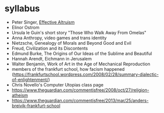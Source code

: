 # syllabus

- Peter Singer, [Effective Altruism](http://www.alternet.org/story/146958/peter_singer:_would_you_save_the_life_of_a_child)
- Elinor Ostrom
- Ursula le Guin's short story "Those Who Walk Away From Omelas"
- Anna Anthropy, video games and trans identity
- Nietzsche, Genealogy of Morals and Beyond Good and Evil
- Freud, Civilization and its Discontents
- Edmund Burke, The Origins of Our Ideas of the Sublime and Beautiful
- Hannah Arendt, Eichmann in Jerusalem
- Walter Benjamin, Work of Art in the Age of Mechanical Reproduction
- members of the frankfurt school, how facism happened (https://frankfurtschool.wordpress.com/2008/02/28/summary-dialectic-of-enlightenment/)
- Chris Novello's Computer Utopias class page
- https://www.theguardian.com/commentisfree/2008/oct/27/religion-atheism
- https://www.theguardian.com/commentisfree/2013/mar/25/anders-breivik-frankfurt-school
